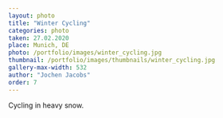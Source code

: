 ```yaml
---
layout: photo
title: "Winter Cycling"
categories: photo
taken: 27.02.2020
place: Munich, DE
photo: /portfolio/images/winter_cycling.jpg
thumbnail: /portfolio/images/thumbnails/winter_cycling.jpg
gallery-max-width: 532
author: "Jochen Jacobs"
order: 7
---
```


Cycling in heavy snow.
